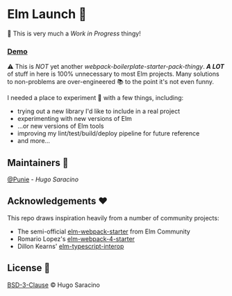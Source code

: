 # Elm Launch :rocket:

:construction: This is very much a _Work in Progress_ thingy!

### [Demo](https://elm-launch.firebaseapp.com/)

:warning: This is _NOT_ yet another _webpack-boilerplate-starter-pack-thingy_.
_**A LOT**_ of stuff in here is 100% unnecessary to most Elm projects. Many solutions to non-problems are over-engineered :books: to the point it's not even funny.

I needed a place to experiment :microscope: with a few things, including:

-   trying out a new library I'd like to include in a real project
-   experimenting with new versions of Elm
-   ...or new versions of Elm tools
-   improving my lint/test/build/deploy pipeline for future reference
-   and more...

## Maintainers :busts_in_silhouette:

[@Punie](https://github.com/Punie) - _Hugo Saracino_

## Acknowledgements :heart:

This repo draws inspiration heavily from a number of community projects:

-   The semi-official [elm-webpack-starter](https://github.com/elm-community/elm-webpack-starter) from Elm Community
-   Romario Lopez's [elm-webpack-4-starter](https://github.com/romariolopezc/elm-webpack-4-starter)
-   Dillon Kearns' [elm-typescript-interop](https://github.com/dillonkearns/elm-typescript-interop)

## License :page_facing_up:

[BSD-3-Clause](LICENSE) :copyright: Hugo Saracino
